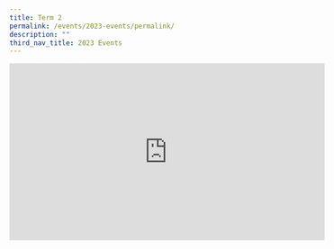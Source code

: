 ```yaml
---
title: Term 2
permalink: /events/2023-events/permalink/
description: ""
third_nav_title: 2023 Events
---
```

<iframe allowfullscreen="" allow="accelerometer; autoplay; clipboard-write; encrypted-media; gyroscope; picture-in-picture; web-share" frameborder="0" title="YouTube video player" src="https://www.youtube.com/embed/EahNzMLxBCk" height="315" width="560"></iframe>